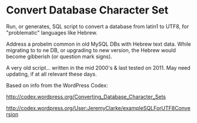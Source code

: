 # Convert Database Character Set

Run, or generates, SQL script to convert a database from latin1 to UTF8, for "problematic" languages like Hebrew.


Address a probelm common in old MySQL DBs with Hebrew text data. While migrating to to ne DB, or upgrading to new version, the Hebrew would become gibberish (or question mark signs).



A very old script... written in the mid 2000's & last tested on 2011. May need updating, if at all relevant these days.


Based on info from the WordPress Codex:

http://codex.wordpress.org/Converting_Database_Character_Sets

http://codex.wordpress.org/User:JeremyClarke/exampleSQLForUTF8Conversion
